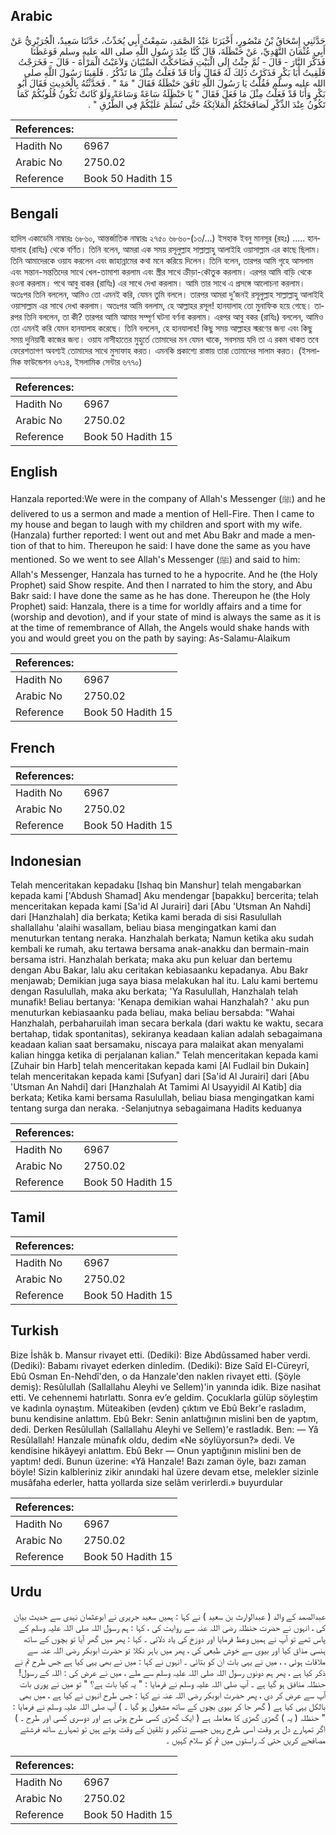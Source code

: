 ## Arabic


<div dir="rtl" lang="ar" style={{fontSize:'larger',backgroundColor:'#f8f9fa',padding:20}}>
حَدَّثَنِي إِسْحَاقُ بْنُ مَنْصُورٍ، أَخْبَرَنَا عَبْدُ الصَّمَدِ، سَمِعْتُ أَبِي يُحَدِّثُ، حَدَّثَنَا سَعِيدٌ، الْجُرَيْرِيُّ عَنْ أَبِي عُثْمَانَ النَّهْدِيِّ، عَنْ حَنْظَلَةَ، قَالَ كُنَّا عِنْدَ رَسُولِ اللَّهِ صلى الله عليه وسلم فَوَعَظَنَا فَذَكَّرَ النَّارَ - قَالَ - ثُمَّ جِئْتُ إِلَى الْبَيْتِ فَضَاحَكْتُ الصِّبْيَانَ وَلاَعَبْتُ الْمَرْأَةَ - قَالَ - فَخَرَجْتُ فَلَقِيتُ أَبَا بَكْرٍ فَذَكَرْتُ ذَلِكَ لَهُ فَقَالَ وَأَنَا قَدْ فَعَلْتُ مِثْلَ مَا تَذْكُرُ ‏.‏ فَلَقِينَا رَسُولَ اللَّهِ صلى الله عليه وسلم فَقُلْتُ يَا رَسُولَ اللَّهِ نَافَقَ حَنْظَلَةُ فَقَالَ ‏"‏ مَهْ ‏"‏ ‏.‏ فَحَدَّثْتُهُ بِالْحَدِيثِ فَقَالَ أَبُو بَكْرٍ وَأَنَا قَدْ فَعَلْتُ مِثْلَ مَا فَعَلَ فَقَالَ ‏"‏ يَا حَنْظَلَةُ سَاعَةً وَسَاعَةً وَلَوْ كَانَتْ تَكُونُ قُلُوبُكُمْ كَمَا تَكُونُ عِنْدَ الذِّكْرِ لَصَافَحَتْكُمُ الْمَلاَئِكَةُ حَتَّى تُسَلِّمَ عَلَيْكُمْ فِي الطُّرُقِ ‏"‏ ‏.‏
</div>
<div style={{backgroundColor:'#f8f9fa',padding:20, marginBottom: 10}}><table> <thead> <tr> <th>References:</th> <th></th> </tr> </thead> <tbody><tr><td>Hadith No</td><td>6967</td></tr><tr><td>Arabic No</td><td>2750.02</td></tr><tr><td>Reference</td><td>Book 50 Hadith 15</td></tr></tbody></table></div>

## Bengali


<div dir="ltr" lang="bn" style={{fontSize:'larger',backgroundColor:'#f8f9fa',padding:20}}>
হাদিস একাডেমি নাম্বারঃ ৬৮৬০, আন্তর্জাতিক নাম্বারঃ ২৭৫০ ৬৮৬০-(১৩/…) ইসহাক ইবনু মানসূর (রহঃ) ..... হানযালাহ (রাযিঃ) থেকে বর্ণিত। তিনি বলেন, আমরা এক সময় রসূলুল্লাহ সাল্লাল্লাহু আলাইহি ওয়াসাল্লাম এর কাছে ছিলাম। তিনি আমাদেরকে ওয়ায করলেন এবং জাহান্নামের কথা মনে করিয়ে দিলেন। তিনি বলেন, তারপর আমি গৃহে আসলাম এবং সন্তান-সন্ততিদের সাথে খেল-তামাশা করলাম এবং স্ত্রীর সাথে ক্রীড়া-কৌতুক করলাম। এরপর আমি বাড়ি থেকে রওনা করলাম। পথে আবু বাকর (রাযিঃ) এর সাথে দেখা করলাম। আমি তার সাথে এ প্রসঙ্গে আলোচনা করলাম। অতঃপর তিনি বললেন, আমিও তো এমনই করি, যেমন তুমি বললে। তারপর আমরা দু’জনই রসূলুল্লাহ সাল্লাল্লাহু আলাইহি ওয়াসাল্লাম এর সাথে দেখা করলাম। অতঃপর আমি বললাম, হে আল্লাহর রসূল! হানযালাহ তো মুনাফিক হয়ে গেছে। তারপর তিনি বললেন, তা কী? তারপর আমি আমার সম্পূর্ণ ঘটনা বর্ণনা করলাম। এরপর আবু বকর (রাযিঃ) বললেন, আমিও তো এমনই করি যেমন হানযালাহ করেছে। তিনি বললেন, হে হানযালাহ! কিছু সময় আল্লাহর স্মরণের জন্য এবং কিছু সময় দুনিয়াবী কাজের জন্য। ওয়ায নাসীহাতের মুহুর্তে তোমাদের মন যেমন থাকে, সবসময় যদি তা এ রকম থাকত তবে ফেরেশতাগণ অবশ্যই তোমাদের সাথে মুসাফাহ করত। এমনকি প্রকাশ্যে রাস্তায় তারা তোমাদের সালাম করত। (ইসলামিক ফাউন্ডেশন ৬৭১৪, ইসলামিক সেন্টার ৬৭৭০)
</div>
<div style={{backgroundColor:'#f8f9fa',padding:20, marginBottom: 10}}><table> <thead> <tr> <th>References:</th> <th></th> </tr> </thead> <tbody><tr><td>Hadith No</td><td>6967</td></tr><tr><td>Arabic No</td><td>2750.02</td></tr><tr><td>Reference</td><td>Book 50 Hadith 15</td></tr></tbody></table></div>

## English


<div dir="ltr" lang="en" style={{fontSize:'larger',backgroundColor:'#f8f9fa',padding:20}}>
Hanzala reported:We were in the company of Allah's Messenger (ﷺ) and he delivered to us a sermon and made a mention of Hell-Fire. Then I came to my house and began to laugh with my children and sport with my wife. (Hanzala) further reported: I went out and met Abu Bakr and made a mention of that to him. Thereupon he said: I have done the same as you have mentioned. So we went to see Allah's Messenger (ﷺ) and said to him: Allah's Messenger, Hanzala has turned to he a hypocrite. And he (the Holy Prophet) said Show respite. And then I narrated to him the story, and Abu Bakr said: I have done the same as he has done. Thereupon he (the Holy Prophet) said: Hanzala, there is a time for worldly affairs and a time for (worship and devotion), and if your state of mind is always the same as it is at the time of remembrance of Allah, the Angels would shake hands with you and would greet you on the path by saying: As-Salamu-Alaikum
</div>
<div style={{backgroundColor:'#f8f9fa',padding:20, marginBottom: 10}}><table> <thead> <tr> <th>References:</th> <th></th> </tr> </thead> <tbody><tr><td>Hadith No</td><td>6967</td></tr><tr><td>Arabic No</td><td>2750.02</td></tr><tr><td>Reference</td><td>Book 50 Hadith 15</td></tr></tbody></table></div>

## French


<div dir="ltr" lang="fr" style={{fontSize:'larger',backgroundColor:'#f8f9fa',padding:20}}>

</div>
<div style={{backgroundColor:'#f8f9fa',padding:20, marginBottom: 10}}><table> <thead> <tr> <th>References:</th> <th></th> </tr> </thead> <tbody><tr><td>Hadith No</td><td>6967</td></tr><tr><td>Arabic No</td><td>2750.02</td></tr><tr><td>Reference</td><td>Book 50 Hadith 15</td></tr></tbody></table></div>

## Indonesian


<div dir="ltr" lang="id" style={{fontSize:'larger',backgroundColor:'#f8f9fa',padding:20}}>
Telah menceritakan kepadaku [Ishaq bin Manshur] telah mengabarkan kepada kami ['Abdush Shamad] Aku mendengar [bapakku] bercerita; telah menceritakan kepada kami [Sa'id Al Jurairi] dari [Abu 'Utsman An Nahdi] dari [Hanzhalah] dia berkata; Ketika kami berada di sisi Rasulullah shallallahu 'alaihi wasallam, beliau biasa mengingatkan kami dan menuturkan tentang neraka. Hanzhalah berkata; Namun ketika aku sudah kembali ke rumah, aku tertawa bersama anak-anakku dan bermain-main bersama istri. Hanzhalah berkata; maka aku pun keluar dan bertemu dengan Abu Bakar, lalu aku ceritakan kebiasaanku kepadanya. Abu Bakr menjawab; Demikian juga saya biasa melakukan hal itu. Lalu kami bertemu dengan Rasulullah, maka aku berkata; 'Ya Rasulullah, Hanzhalah telah munafik! Beliau bertanya: 'Kenapa demikian wahai Hanzhalah? ' aku pun menuturkan kebiasaanku pada beliau, maka beliau bersabda: "Wahai Hanzhalah, perbaharuilah iman secara berkala (dari waktu ke waktu, secara bertahap, tidak spontanitas), sekiranya keadaan kalian adalah sebagaimana keadaan kalian saat bersamaku, niscaya para malaikat akan menyalami kalian hingga ketika di perjalanan kalian." Telah menceritakan kepada kami [Zuhair bin Harb] telah menceritakan kepada kami [Al Fudlail bin Dukain] telah menceritakan kepada kami [Sufyan] dari [Sa'id Al Jurairi] dari [Abu 'Utsman An Nahdi] dari [Hanzhalah At Tamimi Al Usayyidil Al Katib] dia berkata; Ketika kami bersama Rasulullah, beliau biasa mengingatkan kami tentang surga dan neraka. -Selanjutnya sebagaimana Hadits keduanya
</div>
<div style={{backgroundColor:'#f8f9fa',padding:20, marginBottom: 10}}><table> <thead> <tr> <th>References:</th> <th></th> </tr> </thead> <tbody><tr><td>Hadith No</td><td>6967</td></tr><tr><td>Arabic No</td><td>2750.02</td></tr><tr><td>Reference</td><td>Book 50 Hadith 15</td></tr></tbody></table></div>

## Tamil


<div dir="ltr" lang="ta" style={{fontSize:'larger',backgroundColor:'#f8f9fa',padding:20}}>

</div>
<div style={{backgroundColor:'#f8f9fa',padding:20, marginBottom: 10}}><table> <thead> <tr> <th>References:</th> <th></th> </tr> </thead> <tbody><tr><td>Hadith No</td><td>6967</td></tr><tr><td>Arabic No</td><td>2750.02</td></tr><tr><td>Reference</td><td>Book 50 Hadith 15</td></tr></tbody></table></div>

## Turkish


<div dir="ltr" lang="tr" style={{fontSize:'larger',backgroundColor:'#f8f9fa',padding:20}}>
Bize İshâk b. Mansur rivayet etti. (Dediki): Bize Abdûssamed haber verdi. (Dediki): Babamı rivayet ederken dinledim. (Dediki): Bize Saîd El-Cüreyrî, Ebû Osman En-Nehdî'den, o da Hanzale'den naklen rivayet etti. (Şöyle demiş): Resûlullah (Sallallahu Aleyhi ve Sellem)'in yanında idik. Bize nasihat etti. Ve cehennemi hatırlattı. Sonra ev’e geldim. Çocuklarla gülüp söyleştim ve kadınla oynaştım. Müteakiben (evden) çıktım ve Ebû Bekr'e rasladım, bunu kendisine anlattım. Ebû Bekr: Senin anlattığının mislini ben de yaptım, dedi. Derken Resûlullah (Sallallahu Aleyhi ve Sellem)'e rastladık. Ben: — Yâ Resûlallah! Hanzale münafık oldu, dedim «Ne söylüyorsun?» dedi. Ve kendisine hikâyeyi anlattım. Ebû Bekr — Onun yaptığının mislini ben de yaptım! dedi. Bunun üzerine: «Yâ Hanzale! Bazı zaman öyle, bazı zaman böyle! Sizin kalbleriniz zikir anındaki hal üzere devam etse, melekler sizinle musâfaha ederler, hatta yollarda size selâm verirlerdi.» buyurdular
</div>
<div style={{backgroundColor:'#f8f9fa',padding:20, marginBottom: 10}}><table> <thead> <tr> <th>References:</th> <th></th> </tr> </thead> <tbody><tr><td>Hadith No</td><td>6967</td></tr><tr><td>Arabic No</td><td>2750.02</td></tr><tr><td>Reference</td><td>Book 50 Hadith 15</td></tr></tbody></table></div>

## Urdu


<div dir="rtl" lang="ur" style={{fontSize:'larger',backgroundColor:'#f8f9fa',padding:20}}>
عبدالصمد کے والد ( عبدالوارث بن سعید ) نے کہا : ہمیں سعید جریری نے ابوعثمان نہدی سے حدیث بیان کی ، انہوں نے حضرت حنظلہ رضی اللہ عنہ سے روایت کی ، کہا : ہم رسول اللہ صلی اللہ علیہ وسلم کے پاس تھے تو آپ نے ہمیں وعظ فرمایا اور دوزخ کی یاد دلائی ۔ کہا : پھر میں گھر آیا تو بچوں کے ساتھ ہنسی مذاق کیا اور بیوی سے خوش طبعی کی ، پھر میں باہر نکلا تو حضرت ابوبکر رضی اللہ عنہ سے ملاقات ہوئی ، ، میں نے یہی بات ان کو بتائی ۔ انہوں نے کہا : میں نے بھی یہی کیا ہے جس طرح تم نے ذکر کیا ہے ، پھر ہم دونوں رسول اللہ صلی اللہ علیہ وسلم سے ملے ، میں نے عرض کی : اللہ کے رسول! حنظلہ منافق ہو گیا ہے ۔ آپ صلی اللہ علیہ وسلم نے فرمایا : " یہ کیا بات ہے؟ " تو میں نے پوری بات آپ سے عرض کر دی ، پھر حضرت ابوبکر رضی اللہ عنہ نے کہا : جس طرح انہوں نے کیا ہے ، میں بھی بالکل یہی کیا ہے ( گھر جا کر بیوی بچوں کے ساتھ مشغول ہو گیا ۔ ) آپ صلی اللہ علیہ وسلم نے فرمایا : " حنظلہ ( یہ ) گھڑی گھڑی کا معاملہ ہے ( ایک گھڑی کسی طرح ہوتی ہے اور دوسری کسی اور طرح ۔ ) اگر تمہارے دل ہر وقت اسی طرح رہیں جیسے تذکیر و تلقین کے وقت ہوتے ہیں تو تمہارے ساتھ فرشتے مصافحے کریں حتی کہ راستوں میں تم کو سلام کہیں ۔
</div>
<div style={{backgroundColor:'#f8f9fa',padding:20, marginBottom: 10}}><table> <thead> <tr> <th>References:</th> <th></th> </tr> </thead> <tbody><tr><td>Hadith No</td><td>6967</td></tr><tr><td>Arabic No</td><td>2750.02</td></tr><tr><td>Reference</td><td>Book 50 Hadith 15</td></tr></tbody></table></div>